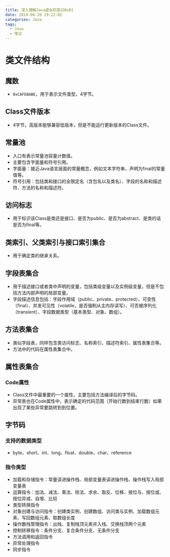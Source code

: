 ```yaml
---
title: 深入理解Java虚拟机笔记0x01
date: 2019-06-20 19:22:02
categories: Java
tags:
  - Java
  - 笔记
---
```


# 类文件结构

## 魔数

- ```0xCAFEBABE```，用于表示文件类型，4字节。

## Class文件版本

- 4字节，高版本能够兼容低版本，但是不能运行更新版本的Class文件。

## 常量池

- 入口有表示常量池容量计数值。
- 主要包含字面量和符号引用。
- 字面量：接近Java语言层面的常量概念，例如文本字符串，声明为final的常量值等。
- 符号引用：包括类和接口的全限定名（含包名以及类名）、字段的名称和描述符、方法的名称和描述符。

## 访问标志

- 用于标识该Class是类还是接口、是否为public、是否为abstract、是类的话是否为final等。

## 类索引、父类索引与接口索引集合

- 用于确定类的继承关系。

## 字段表集合

- 用于描述接口或者类中声明的变量，包括类级变量以及实例级变量，但是不包括方法内部声明的局部变量。
- 字段描述信息包括：字段作用域（public、private、protected）、可变性（final）、并发可见性（volatile，是否强制从主内存读写）、可否被序列化（transient）、字段数据类型（基本类型、对象、数组）。

## 方法表集合

- 类似字段表，同样包含类访问标志、名称索引、描述符索引、属性表集合等。
- 方法中的代码在属性表集合中。

## 属性表集合

### Code属性

- Class文件中最重要的一个属性，主要包括方法编译后的字节码。
- 异常表也在Code属性中，表示确定的代码范围（开始行数到结束行数）如果出现了某些异常要跳转到到位置。

## 字节码

### 支持的数据类型

- byte、short、int、long、float、double、char、reference

### 指令类型

- 加载和存储指令：常量读进操作栈、局部变量表读进操作栈、操作栈写入局部变量表
- 运算指令：加法、减法、乘法、除法、求余、取反、位移、按位与、按位或、按位异或、自增、比较
- 类型转换指令
- 对象创建与访问指令：创建类实例、创建数组、访问类与实例、加载数组元素、写回数组元素、取数组长度
- 操作数栈管理指令：出栈、复制栈顶元素并入栈、交换栈顶两个元素
- 控制转移指令：条件分支、复合条件分支、无条件分支
- 方法调用和返回指令
- 异常处理指令
- 同步指令